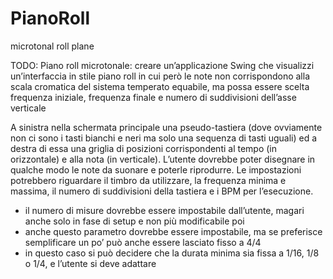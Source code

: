 # PianoRoll
microtonal roll plane

TODO:
Piano roll microtonale: creare un’applicazione Swing che visualizzi un’interfaccia in stile piano roll in
cui però le note non corrispondono alla scala cromatica del sistema temperato equabile, ma possa
essere scelta frequenza iniziale, frequenza finale e numero di suddivisioni dell’asse verticale

A sinistra nella schermata principale una pseudo-tastiera (dove ovviamente non ci sono i tasti bianchi e neri ma solo una sequenza di tasti uguali) ed a destra di essa una griglia di posizioni corrispondenti al tempo (in orizzontale) e alla nota (in verticale). L’utente dovrebbe poter disegnare in qualche modo le note da suonare e poterle riprodurre. Le impostazioni potrebbero riguardare il timbro da utilizzare, la frequenza minima e massima, il numero di suddivisioni della tastiera e i BPM per l’esecuzione.


- il numero di misure dovrebbe essere impostabile dall’utente, magari anche solo in fase di setup e non più modificabile poi
- anche questo parametro dovrebbe essere impostabile, ma se preferisce semplificare un po’ può anche essere lasciato fisso a 4/4
- in questo caso si può decidere che la durata minima sia fissa a 1/16, 1/8 o 1/4, e l’utente si deve adattare